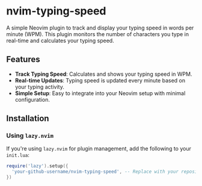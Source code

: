 # nvim-typing-speed

A simple Neovim plugin to track and display your typing speed in words per minute (WPM). This plugin monitors the number of characters you type in real-time and calculates your typing speed.

## Features

- **Track Typing Speed**: Calculates and shows your typing speed in WPM.
- **Real-time Updates**: Typing speed is updated every minute based on your typing activity.
- **Simple Setup**: Easy to integrate into your Neovim setup with minimal configuration.

## Installation

### Using `lazy.nvim`

If you're using `lazy.nvim` for plugin management, add the following to your `init.lua`:

```lua
require('lazy').setup({
  'your-github-username/nvim-typing-speed', -- Replace with your repository path
})

